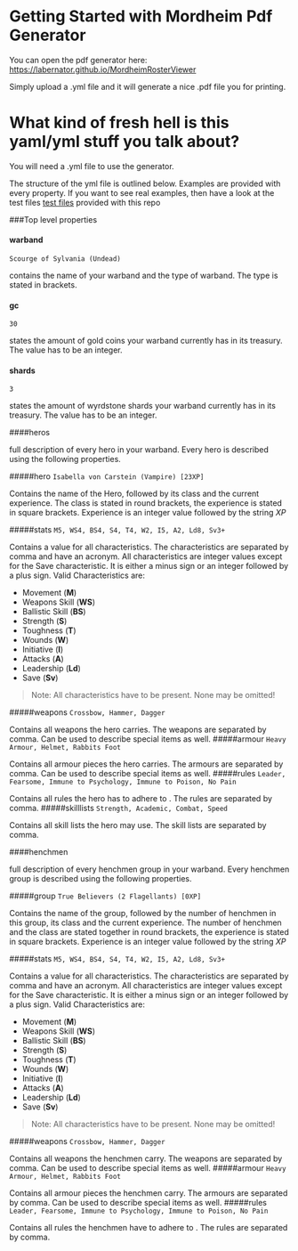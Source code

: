 # Getting Started with Mordheim Pdf Generator

You can open the pdf generator here:
https://labernator.github.io/MordheimRosterViewer

Simply upload a .yml file and it will generate a nice .pdf file you for printing.

# What kind of fresh hell is this yaml/yml stuff you talk about?

You will need a .yml file to use the generator.

The structure of the yml file is outlined below.
Examples are provided with every property.
If you want to see real examples, then have a look at the test files  [test files](https://github.com/Labernator/MordheimRosterViewer/tree/master/src/data/testFiles) provided with this repo

###Top level properties

#### warband
`Scourge of Sylvania (Undead)`

contains the name of your warband and the type of warband. The type is stated in brackets.

#### gc
`30`

states the amount of gold coins your warband currently has in its treasury. The value has to be an integer.


#### shards
`3`

states the amount of wyrdstone shards your warband currently has in its treasury. The value has to be an integer.


####heros

full description of every hero in your warband. Every hero is described using the following properties.

#####hero
`Isabella von Carstein (Vampire) [23XP]`

Contains the name of the Hero, followed by its class and the current experience.
The class is stated in round brackets, the experience is stated in square brackets. Experience is an integer value followed by the string <i>XP</i>

#####stats
`M5, WS4, BS4, S4, T4, W2, I5, A2, Ld8, Sv3+`

Contains a value for all characteristics.
The characteristics are separated by comma and have an acronym.
All characteristics are integer values except for the Save characteristic. It is either a minus sign or an integer followed by a plus sign.
Valid Characteristics are:
- Movement (**M**)
- Weapons Skill (**WS**)
- Ballistic Skill (**BS**)
- Strength (**S**)
- Toughness (**T**)
- Wounds (**W**)
- Initiative (**I**)
- Attacks (**A**)
- Leadership (**Ld**)
- Save (**Sv**)

>Note: All characteristics have to be present. None may be omitted!

#####weapons
`Crossbow, Hammer, Dagger`

Contains all weapons the hero carries. The weapons are separated by comma. Can be used to describe special items as well.
#####armour
`Heavy Armour, Helmet, Rabbits Foot`

Contains all armour pieces the hero carries. The armours are separated by comma. Can be used to describe special items as well.
#####rules
`Leader, Fearsome, Immune to Psychology, Immune to Poison, No Pain`

Contains all rules the hero has to adhere to . The rules are separated by comma.
#####skilllists
`Strength, Academic, Combat, Speed`

Contains all skill lists the hero may use. The skill lists are separated by comma.

####henchmen

full description of every henchmen group in your warband. Every henchmen group is described using the following properties.

#####group
`True Believers (2 Flagellants) [0XP]`

Contains the name of the group, followed by the number of henchmen in this group, its class and the current experience.
The number of henchmen and the class are stated together in round brackets, the experience is stated in square brackets. Experience is an integer value followed by the string <i>XP</i>

#####stats
`M5, WS4, BS4, S4, T4, W2, I5, A2, Ld8, Sv3+`

Contains a value for all characteristics.
The characteristics are separated by comma and have an acronym.
All characteristics are integer values except for the Save characteristic. It is either a minus sign or an integer followed by a plus sign.
Valid Characteristics are:
- Movement (**M**)
- Weapons Skill (**WS**)
- Ballistic Skill (**BS**)
- Strength (**S**)
- Toughness (**T**)
- Wounds (**W**)
- Initiative (**I**)
- Attacks (**A**)
- Leadership (**Ld**)
- Save (**Sv**)

>Note: All characteristics have to be present. None may be omitted!

#####weapons
`Crossbow, Hammer, Dagger`

Contains all weapons the henchmen carry. The weapons are separated by comma. Can be used to describe special items as well.
#####armour
`Heavy Armour, Helmet, Rabbits Foot`

Contains all armour pieces the henchmen carry. The armours are separated by comma. Can be used to describe special items as well.
#####rules
`Leader, Fearsome, Immune to Psychology, Immune to Poison, No Pain`

Contains all rules the henchmen have to adhere to . The rules are separated by comma.